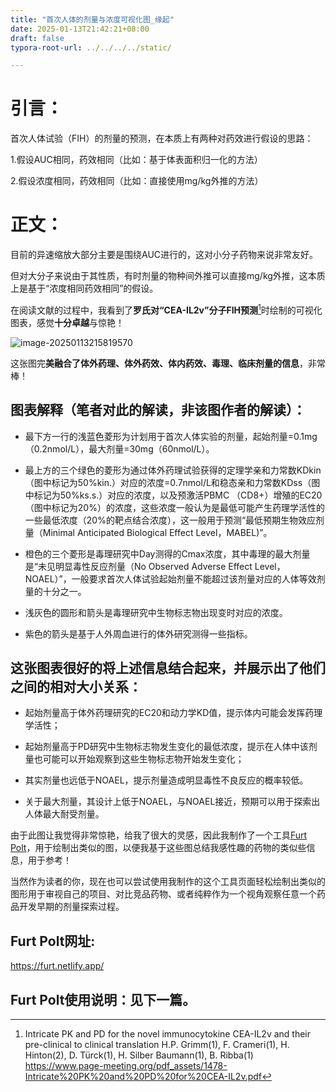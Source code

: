 ```yaml
---
title: "首次人体的剂量与浓度可视化图_缘起"
date: 2025-01-13T21:42:21+08:00
draft: false
typora-root-url: ../../../../static/

---
```


# 引言：

首次人体试验（FIH）的剂量的预测，在本质上有两种对药效进行假设的思路：

1.假设AUC相同，药效相同（比如：基于体表面积归一化的方法）

2.假设浓度相同，药效相同（比如：直接使用mg/kg外推的方法）

# 正文：

目前的异速缩放大部分主要是围绕AUC进行的，这对小分子药物来说非常友好。

但对大分子来说由于其性质，有时剂量的物种间外推可以直接mg/kg外推，这本质上是基于“浓度相同药效相同”的假设。

在阅读文献的过程中，我看到了**罗氏对“CEA-IL2v”分子FIH预测**[^1]时绘制的可视化图表，感觉**十分卓越**与惊艳！

![image-20250113215819570](/首次人体的剂量与浓度可视化图_缘起/image-20250113215819570.png)


这张图完**美融合了体外药理、体外药效、体内药效、毒理、临床剂量的信息**，非常棒！

## 图表解释（笔者对此的解读，非该图作者的解读）：

- 最下方一行的浅蓝色菱形为计划用于首次人体实验的剂量，起始剂量=0.1mg（0.2nmol/L），最大剂量=30mg（60nmol/L）。

- 最上方的三个绿色的菱形为通过体外药理试验获得的定理学亲和力常数KDkin（图中标记为50%kin.）对应的浓度=0.7nmol/L和稳态亲和力常数KDss（图中标记为50%ks.s.）对应的浓度，以及预激活PBMC （CD8+）增殖的EC20（图中标记为20%）的浓度，这些浓度一般认为是最低可能产生药理学活性的一些最低浓度（20%的靶点结合浓度），这一般用于预测“最低预期生物效应剂量（Minimal Anticipated Biological Effect Level，MABEL)”。


- 橙色的三个菱形是毒理研究中Day测得的Cmax浓度，其中毒理的最大剂量是“未见明显毒性反应剂量（No Observed Adverse Effect Level， NOAEL）”，一般要求首次人体试验起始剂量不能超过该剂量对应的人体等效剂量的十分之一。

- 浅灰色的圆形和箭头是毒理研究中生物标志物出现变时对应的浓度。

- 紫色的箭头是基于人外周血进行的体外研究测得一些指标。

## 这张图表很好的将上述信息结合起来，并展示出了他们之间的相对大小关系：

- 起始剂量高于体外药理研究的EC20和动力学KD值，提示体内可能会发挥药理学活性；

- 起始剂量高于PD研究中生物标志物发生变化的最低浓度，提示在人体中该剂量也可能可以开始观察到这些生物标志物开始发生变化；

- 其实剂量也远低于NOAEL，提示剂量造成明显毒性不良反应的概率较低。

- 关于最大剂量，其设计上低于NOAEL，与NOAEL接近，预期可以用于探索出人体最大耐受剂量。

由于此图让我觉得非常惊艳，给我了很大的灵感，因此我制作了一个工具[Furt Polt](https://furt.netlify.app/)，用于绘制出类似的图，以便我基于这些图总结我感性趣的药物的类似些信息，用于参考！

当然作为读者的你，现在也可以尝试使用我制作的这个工具页面轻松绘制出类似的图形用于审视自己的项目、对比竞品药物、或者纯粹作为一个视角观察任意一个药品开发早期的剂量探索过程。

## Furt Polt网址:

https://furt.netlify.app/

## Furt Polt使用说明：见下一篇。

[^1]:Intricate PK and PD for the novel immunocytokine  CEA-IL2v and their pre-clinical to clinical translation  H.P. Grimm(1), F. Crameri(1), H. Hinton(2), D. Türck(1),  H. Silber Baumann(1), B. Ribba(1) https://www.page-meeting.org/pdf_assets/1478-Intricate%20PK%20and%20PD%20for%20CEA-IL2v.pdf